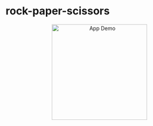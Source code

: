 # rock-paper-scissors

<p align="center">
  <img src="https://github.com/AlexJHayward/rock-paper-scissors/blob/master/images/demo.gif" width="256" title="App Demo">
</p>
